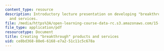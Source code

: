 ```yaml
---
content_type: resource
description: Introductory lecture presentation on developing "breakthrough" products
  and services.
file: /media/https%3A/open-learning-course-data-rc.s3.amazonaws.com/15-356-how-to-develop-breakthrough-products-and-services-spring-2004/ce8bd36888e66168e7a251c11c5c678a_lec1_intro.pdf
file_type: application/pdf
resourcetype: Document
title: Creating "breakthrough" products and services
uid: ce8bd368-88e6-6168-e7a2-51c11c5c678a
---
```

